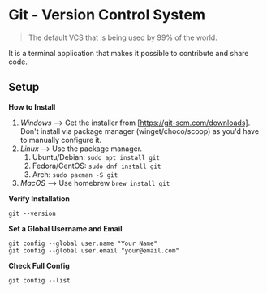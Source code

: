 # Git - Version Control System
> The default VCS that is being used by 99% of the world.

It is a terminal application that makes it possible to contribute and share code.
## Setup

**How to Install**  
1. *Windows* --> Get the installer from [https://git-scm.com/downloads]. Don't install via package manager (winget/choco/scoop) as you'd have to manually configure it.
2. *Linux* --> Use the package manager.
	1. Ubuntu/Debian: `sudo apt install git`
	2. Fedora/CentOS: `sudo dnf install git`
	3. Arch: `sudo pacman -S git`
3. *MacOS* --> Use homebrew `brew install git`

**Verify Installation**
```shell
git --version
```

**Set a Global Username and Email**
```shell
git config --global user.name "Your Name"
git config --global user.email "your@email.com"
```

**Check Full Config**
```shell
git config --list
```
